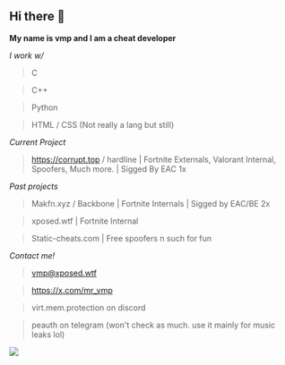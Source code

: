 ## Hi there 👋

**My name is vmp and I am a cheat developer**

*I work w/*

> C

> C++

> Python

> HTML / CSS (Not really a lang but still)

*Current Project*
> https://corrupt.top / hardline | Fortnite Externals, Valorant Internal, Spoofers, Much more. | Sigged By EAC 1x

*Past projects*

> Makfn.xyz / Backbone | Fortnite Internals | Sigged by EAC/BE 2x

> xposed.wtf | Fortnite Internal

> Static-cheats.com | Free spoofers n such for fun

*Contact me!*

> vmp@xposed.wtf

> https://x.com/mr_vmp

> virt.mem.protection on discord

> peauth on telegram (won't check as much. use it mainly for music leaks lol)

<img src="https://counter.lunoxia.net/get/@vmpprotect?theme=asoul"></img>
